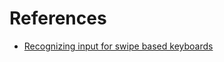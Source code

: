 # References
- [Recognizing input for swipe based keyboards](https://staff.fnwi.uva.nl/b.bredeweg/pdf/BSc/20122013/DeZoeten.pdf)